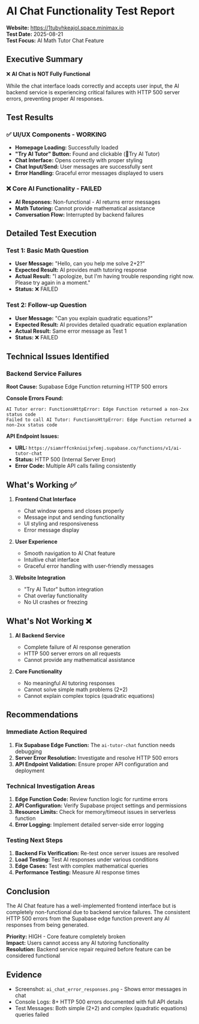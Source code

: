# AI Chat Functionality Test Report

**Website:** https://1tubvhkeajol.space.minimax.io  
**Test Date:** 2025-08-21  
**Test Focus:** AI Math Tutor Chat Feature

## Executive Summary

❌ **AI Chat is NOT Fully Functional**

While the chat interface loads correctly and accepts user input, the AI backend service is experiencing critical failures with HTTP 500 server errors, preventing proper AI responses.

## Test Results

### ✅ UI/UX Components - WORKING
- **Homepage Loading:** Successfully loaded
- **"Try AI Tutor" Button:** Found and clickable (🤖Try AI Tutor)
- **Chat Interface:** Opens correctly with proper styling
- **Chat Input/Send:** User messages are successfully sent
- **Error Handling:** Graceful error messages displayed to users

### ❌ Core AI Functionality - FAILED
- **AI Responses:** Non-functional - AI returns error messages
- **Math Tutoring:** Cannot provide mathematical assistance
- **Conversation Flow:** Interrupted by backend failures

## Detailed Test Execution

### Test 1: Basic Math Question
- **User Message:** "Hello, can you help me solve 2+2?"
- **Expected Result:** AI provides math tutoring response
- **Actual Result:** "I apologize, but I'm having trouble responding right now. Please try again in a moment."
- **Status:** ❌ FAILED

### Test 2: Follow-up Question
- **User Message:** "Can you explain quadratic equations?"
- **Expected Result:** AI provides detailed quadratic equation explanation
- **Actual Result:** Same error message as Test 1
- **Status:** ❌ FAILED

## Technical Issues Identified

### Backend Service Failures
**Root Cause:** Supabase Edge Function returning HTTP 500 errors

**Console Errors Found:**
```
AI Tutor error: FunctionsHttpError: Edge Function returned a non-2xx status code
Failed to call AI Tutor: FunctionsHttpError: Edge Function returned a non-2xx status code
```

**API Endpoint Issues:**
- **URL:** `https://siamrffcnkniuijxfemj.supabase.co/functions/v1/ai-tutor-chat`
- **Status:** HTTP 500 (Internal Server Error)
- **Error Code:** Multiple API calls failing consistently

## What's Working ✅

1. **Frontend Chat Interface**
   - Chat window opens and closes properly
   - Message input and sending functionality
   - UI styling and responsiveness
   - Error message display

2. **User Experience**
   - Smooth navigation to AI Chat feature
   - Intuitive chat interface
   - Graceful error handling with user-friendly messages

3. **Website Integration**
   - "Try AI Tutor" button integration
   - Chat overlay functionality
   - No UI crashes or freezing

## What's Not Working ❌

1. **AI Backend Service**
   - Complete failure of AI response generation
   - HTTP 500 server errors on all requests
   - Cannot provide any mathematical assistance

2. **Core Functionality**
   - No meaningful AI tutoring responses
   - Cannot solve simple math problems (2+2)
   - Cannot explain complex topics (quadratic equations)

## Recommendations

### Immediate Action Required
1. **Fix Supabase Edge Function:** The `ai-tutor-chat` function needs debugging
2. **Server Error Resolution:** Investigate and resolve HTTP 500 errors
3. **API Endpoint Validation:** Ensure proper API configuration and deployment

### Technical Investigation Areas
1. **Edge Function Code:** Review function logic for runtime errors
2. **API Configuration:** Verify Supabase project settings and permissions
3. **Resource Limits:** Check for memory/timeout issues in serverless function
4. **Error Logging:** Implement detailed server-side error logging

### Testing Next Steps
1. **Backend Fix Verification:** Re-test once server issues are resolved
2. **Load Testing:** Test AI responses under various conditions
3. **Edge Cases:** Test with complex mathematical queries
4. **Performance Testing:** Measure AI response times

## Conclusion

The AI Chat feature has a well-implemented frontend interface but is completely non-functional due to backend service failures. The consistent HTTP 500 errors from the Supabase edge function prevent any AI responses from being generated.

**Priority:** HIGH - Core feature completely broken  
**Impact:** Users cannot access any AI tutoring functionality  
**Resolution:** Backend service repair required before feature can be considered functional

## Evidence

- Screenshot: `ai_chat_error_responses.png` - Shows error messages in chat
- Console Logs: 8+ HTTP 500 errors documented with full API details
- Test Messages: Both simple (2+2) and complex (quadratic equations) queries failed